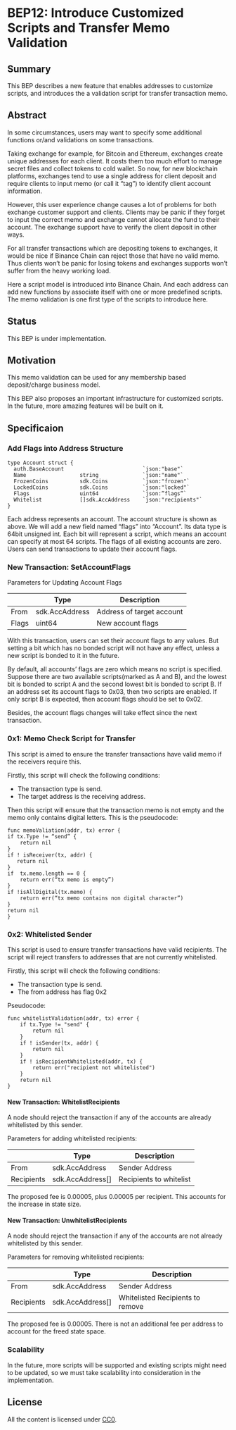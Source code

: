 # BEP12: Introduce Customized Scripts and Transfer Memo Validation
## Summary
This BEP describes a new feature that enables addresses to customize scripts, and introduces the a validation script for transfer transaction memo.
## Abstract
In some circumstances, users may want to specify some additional functions or/and validations on some transactions.

Taking exchange for example, for Bitcoin and Ethereum, exchanges create unique addresses for each client. It costs them too much effort to manage secret files and collect tokens to cold wallet. So now, for new blockchain platforms, exchanges tend to use a single address for client deposit and require clients to input memo (or call it “tag”) to identify client account information.

However, this user experience change causes a lot of problems for both exchange customer support and clients. Clients may be panic if they forget to input the correct memo and exchange cannot allocate the fund to their account. The exchange support have to verify the client deposit in other ways.

For all transfer transactions which are depositing tokens to exchanges, it would be nice if Binance Chain can reject those that have no valid memo. Thus clients won’t be panic for losing tokens and exchanges supports won’t suffer from the heavy working load.

Here a script model is introduced into Binance Chain. And each address can add new functions by associate itself with one or more predefined scripts. The memo validation is one first type of the scripts to introduce here.

## Status
This BEP is under implementation.
## Motivation
This memo validation can be used for any membership based deposit/charge business model.

This BEP also proposes an important infrastructure for customized scripts. In the future, more amazing features will be built on it.
## Specificaion
### Add Flags into Address Structure
```
type Account struct {
  auth.BaseAccount                         `json:"base"`
  Name                 string              `json:"name"`
  FrozenCoins          sdk.Coins           `json:"frozen"`
  LockedCoins          sdk.Coins           `json:"locked"`
  Flags                uint64              `json:”flags”`
  Whitelist            []sdk.AccAddress    `json:"recipients"`
}
```
Each address represents an account. The account structure is shown as above. We will add a new field named “flags” into “Account”. Its data type is 64bit unsigned int. Each bit will represent a script, which means an account can specify at most 64 scripts. The flags of all existing accounts are zero. Users can send transactions to update their account flags.
### New Transaction: SetAccountFlags
Parameters for Updating Account Flags

|       | Type           | Description |
|-------|----------------|-------------|
| From  | sdk.AccAddress | Address of target account |
| Flags | uint64         | New account flags |

With this transaction, users can set their account flags to any values. But setting a bit which has no bonded script will not have any effect, unless a new script is bonded to it in the future.

By default, all accounts’ flags are zero which means no script is specified. Suppose there are two available scripts(marked as A and B), and the lowest bit is bonded to script A and the second lowest bit is bonded to script B. If an address set its account flags to 0x03, then two scripts are enabled. If only script B is expected, then account flags should be set to 0x02.

Besides, the account flags changes will take effect since the next transaction.

### 0x1: Memo Check Script for Transfer
This script is aimed to ensure the transfer transactions have valid memo if the receivers require this.

Firstly, this script will check the following conditions:

- The transaction type is send.
- The target address is the receiving address.

Then this script will ensure that the transaction memo is not empty and the memo only contains digital letters. This is the pseudocode:

```
func memoValiation(addr, tx) error {
if tx.Type != “send” {
    return nil
}
if ! isReceiver(tx, addr) {
   return nil
}
if  tx.memo.length == 0 {
    return err(“tx memo is empty”)
}
if !isAllDigital(tx.memo) {
    return err(“tx memo contains non digital character”)
}
return nil
}
```

### 0x2: Whitelisted Sender
This script is used to ensure transfer transactions have valid recipients.
The script will reject transfers to addresses that are not currently whitelisted.

Firstly, this script will check the following conditions:

- The transaction type is send.
- The from address has flag 0x2

Pseudocode:
```
func whitelistValidation(addr, tx) error {
    if tx.Type != "send" {
        return nil
    }
    if ! isSender(tx, addr) {
        return nil
    }
    if ! isRecipientWhitelisted(addr, tx) {
        return err("recipient not whitelisted")
    }
    return nil
}
```


#### New Transaction: WhitelistRecipients
A node should reject the transaction if any of the accounts are already whitelisted by this sender.

Parameters for adding whitelisted recipients:

|               | Type             | Description             |
|---------------|------------------|-------------------------|
| From          | sdk.AccAddress   | Sender Address          |
| Recipients    | sdk.AccAddress[] | Recipients to whitelist |


The proposed fee is 0.00005, plus 0.00005 per recipient.
This accounts for the increase in state size.

#### New Transaction: UnwhitelistRecipients
A node should reject the transaction if any of the accounts are not already whitelisted by this sender.

Parameters for removing whitelisted recipients:

|             | Type             | Description                      |
|-------------|------------------|----------------------------------|
| From        | sdk.AccAddress   | Sender Address                   |
| Recipients  | sdk.AccAddress[] | Whitelisted Recipients to remove |

The proposed fee is 0.00005.
There is not an additional fee per address to account for the freed state space.

### Scalability
In the future, more scripts will be supported and existing scripts might need to be updated, so we must take scalability into consideration in the implementation.

## License
All the content is licensed under [CC0](https://creativecommons.org/publicdomain/zero/1.0/).
